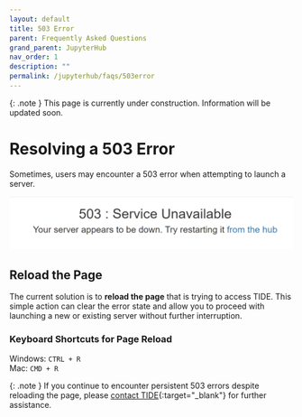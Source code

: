 ```yaml
---
layout: default
title: 503 Error
parent: Frequently Asked Questions
grand_parent: JupyterHub
nav_order: 1
description: ""
permalink: /jupyterhub/faqs/503error
---
```


{: .note }
This page is currently under construction. Information will be updated soon.

# Resolving a 503 Error
Sometimes, users may encounter a 503 error when attempting to launch a server.

![Example 503 Error](/images/jupyterhub/faq-503error.png)

## Reload the Page
The current solution is to **reload the page** that is trying to access TIDE. This simple action can clear the error state and allow you to proceed with launching a new or existing server without further interruption.

### Keyboard Shortcuts for Page Reload

Windows: `CTRL + R`<br/>
Mac: `CMD + R`

{: .note }
If you continue to encounter persistent 503 errors despite reloading the page, please [contact TIDE](https://tide.sdsu.edu/){:target="_blank"} for further assistance.